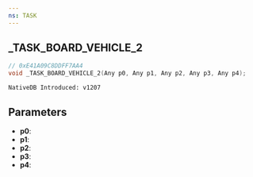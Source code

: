 ```yaml
---
ns: TASK
---
```

## _TASK_BOARD_VEHICLE_2

```c
// 0xE41A09C8DDFF7AA4
void _TASK_BOARD_VEHICLE_2(Any p0, Any p1, Any p2, Any p3, Any p4);
```

```
NativeDB Introduced: v1207
```

## Parameters
* **p0**:
* **p1**:
* **p2**:
* **p3**:
* **p4**:
